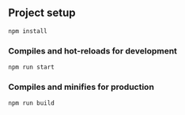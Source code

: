 ## Project setup

```
npm install
```

### Compiles and hot-reloads for development

```
npm run start
```

### Compiles and minifies for production
```
npm run build
```